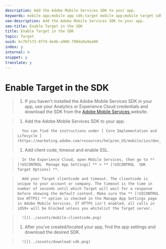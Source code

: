```yaml
---
description: Add the Adobe Mobile Services SDK to your app.
keywords: mobile app;mobile app sdk;target mobile app;mobile target sdk;mobile app sdk;enable target in sdk
seo-description: Add the Adobe Mobile Services SDK to your app.
seo-title: Enable Target in the SDK
title: Enable Target in the SDK
topic: Target
uuid: bc7bf173-9774-4e4b-a980-790da9a9aa90
index: y
internal: n
snippet: y
translate: y
---
```


# Enable Target in the SDK


>1. If you haven't installed the Adobe Mobile Services SDK in your app, use your Analytics or Experience Cloud credentials and download the SDK from the [ Adobe Mobile Services ](https://mobilemarketing.adobe.com) website.

>1. Add the Adobe Mobile Services SDK to your app.

>       You can find the instructions under [ Core Implementation and Lifecycle ](https://marketing.adobe.com/resources/help/en_US/mobile/ios/dev_qs.html). 
>1. Add client code, timeout and enable SSL.

>       In the Experience Cloud, open Mobile Services, then go to ** [!UICONTROL  Manage App Settings] ** > ** [!UICONTROL  SDK Target Options] **. 

>       Add your Target clientcode and timeout. The clientcode is unique to your account or company. The timeout is the time in number of seconds until which Target will wait for a response before showing the default content. Make sure the ** [!UICONTROL  Use HTTPS] ** option is checked in the Manage App Settings page in Adobe Mobile Services. If HTTPS isn't enabled, all calls in iOS9+ will be blocked unless you whitelist the Target server. 

>       ![](../assets/mobile-clientcode.png) 
>1. After you’ve created/located your app, find the app settings and download the desired SDK.

>       ![](../assets/download-sdk.png) 
